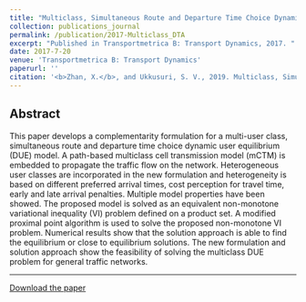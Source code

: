 ```yaml
---
title: "Multiclass, Simultaneous Route and Departure Time Choice Dynamic Traffic Assignment with an Embedded Spatial Queuing Model"
collection: publications_journal
permalink: /publication/2017-Multiclass_DTA
excerpt: "Published in Transportmetrica B: Transport Dynamics, 2017. "
date: 2017-7-20
venue: 'Transportmetrica B: Transport Dynamics'
paperurl: ''
citation: '<b>Zhan, X.</b>, and Ukkusuri, S. V., 2019. Multiclass, Simultaneous Route and Departure Time Choice Dynamic Traffic Assignment with an Embedded Spatial Queuing Model. <i>Transportmetrica B: Transport Dynamics</i>, 7:1, 124-146.'
---
```



Abstract
---
This paper develops a complementarity formulation for a multi-user class, simultaneous route and departure time choice dynamic user equilibrium (DUE) model. A path-based multiclass cell transmission model (mCTM) is embedded to propagate the traffic flow on the network. Heterogeneous user classes are incorporated in the new formulation and heterogeneity is based on different preferred arrival times, cost perception for travel time, early and late arrival penalties. Multiple model properties have been showed. The proposed model is solved as an equivalent non-monotone variational inequality (VI) problem defined on a product set. A modified proximal point algorithm is used to solve the proposed non-monotone VI problem. Numerical results show that the solution approach is able to find the equilibrium or close to equilibrium solutions. The new formulation and solution approach show the feasibility of solving the multiclass DUE problem for general traffic networks.

---
[Download the paper](http://zhanxianyuan.xyz/files/Multiclass_DTA.pdf)

